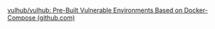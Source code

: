 [vulhub/vulhub: Pre-Built Vulnerable Environments Based on Docker-Compose (github.com)](https://github.com/vulhub/vulhub)
